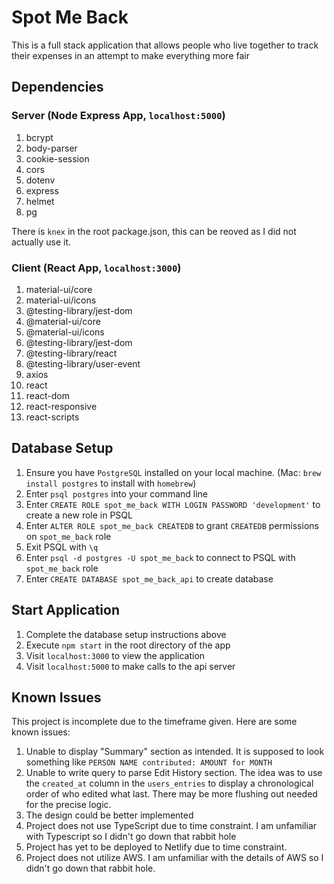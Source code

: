 # Spot Me Back

This is a full stack application that allows people who live together to track their expenses in an attempt to make everything more fair

## Dependencies

### Server (Node Express App, `localhost:5000`)
1. bcrypt
2. body-parser
3. cookie-session
4. cors
5. dotenv
6. express
7. helmet
8. pg

There is `knex` in the root package.json, this can be reoved as I did not actually use it.

### Client (React App, `localhost:3000`)
1. material-ui/core
2. material-ui/icons
3. @testing-library/jest-dom
4. @material-ui/core
5. @material-ui/icons
6. @testing-library/jest-dom
7. @testing-library/react
8. @testing-library/user-event
9. axios
9. react
10. react-dom
11. react-responsive
11. react-scripts


## Database Setup

1. Ensure you have `PostgreSQL` installed on your local machine. (Mac: `brew install postgres` to install with `homebrew`)
2. Enter `psql postgres` into your command line
3. Enter `CREATE ROLE spot_me_back WITH LOGIN PASSWORD 'development'` to create a new role in PSQL
4. Enter `ALTER ROLE spot_me_back CREATEDB` to grant `CREATEDB` permissions on `spot_me_back` role
5. Exit PSQL with `\q`
6. Enter `psql -d postgres -U spot_me_back` to connect to PSQL with `spot_me_back` role
7. Enter `CREATE DATABASE spot_me_back_api` to create database

## Start Application

1. Complete the database setup instructions above
2. Execute `npm start` in the root directory of the app
3. Visit `localhost:3000` to view the application
4. Visit `localhost:5000` to make calls to the api server

## Known Issues
This project is incomplete due to the timeframe given. Here are some known issues:
1. Unable to display "Summary" section as intended. It is supposed to look something like `PERSON NAME contributed: AMOUNT for MONTH`
2. Unable to write query to parse Edit History section. The idea was to use the `created_at` column in the `users_entries` to display a chronological order of who edited what last. There may be more flushing out needed for the precise logic.
3. The design could be better implemented
4. Project does not use TypeScript due to time constraint. I am unfamiliar with Typescript so I didn't go down that rabbit hole
5. Project has yet to be deployed to Netlify due to time constraint.
6. Project does not utilize AWS. I am unfamiliar with the details of AWS so I didn't go down that rabbit hole.

